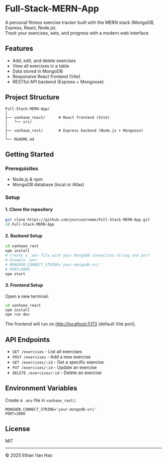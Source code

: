 # Full-Stack-MERN-App

A personal fitness exercise tracker built with the MERN stack (MongoDB, Express, React, Node.js).  
Track your exercises, sets, and progress with a modern web interface.

## Features

- Add, edit, and delete exercises
- View all exercises in a table
- Data stored in MongoDB
- Responsive React frontend (Vite)
- RESTful API backend (Express + Mongoose)

## Project Structure

```
Full-Stack-MERN-App/
│
├── vanhaoe_react/      # React frontend (Vite)
│   └── src/
│
├── vanhaoe_rest/       # Express backend (Node.js + Mongoose)
│
└── README.md
```

## Getting Started

### Prerequisites

- Node.js & npm
- MongoDB database (local or Atlas)

### Setup

#### 1. Clone the repository

```sh
git clone https://github.com/yourusername/Full-Stack-MERN-App.git
cd Full-Stack-MERN-App
```

#### 2. Backend Setup

```sh
cd vanhaoe_rest
npm install
# Create a .env file with your MongoDB connection string and port
# Example .env:
# MONGODB_CONNECT_STRING='your-mongodb-uri'
# PORT=3000
npm start
```

#### 3. Frontend Setup

Open a new terminal:

```sh
cd vanhaoe_react
npm install
npm run dev
```

The frontend will run on [http://localhost:5173](http://localhost:5173) (default Vite port).

## API Endpoints

- `GET /exercises` - List all exercises
- `POST /exercises` - Add a new exercise
- `GET /exercises/:id` - Get a specific exercise
- `PUT /exercises/:id` - Update an exercise
- `DELETE /exercises/:id` - Delete an exercise

## Environment Variables

Create a `.env` file in `vanhaoe_rest/`:

```
MONGODB_CONNECT_STRING='your-mongodb-uri'
PORT=3000
```

## License

MIT

---

© 2025 Ethan Van Hao

